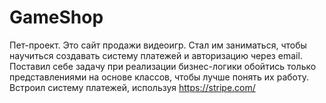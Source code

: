 # GameShop

Пет-проект. Это сайт продажи видеоигр. Стал им заниматься, чтобы научиться создавать систему платежей и авторизацию через email. 
Поставил себе задачу при реализации бизнес-логики обойтись только представлениями на основе классов, чтобы лучше понять их работу. 
Встроил систему платежей, используя https://stripe.com/
